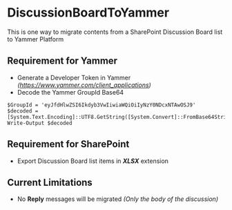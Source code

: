 # DiscussionBoardToYammer

This is one way to migrate contents from a SharePoint Discussion Board list to Yammer Platform

## Requirement for Yammer
- Generate a Developer Token in Yammer *(https://www.yammer.com/client_applications)*
- Decode the Yammer GroupId Base64

```
$GroupId = 'eyJfdHlwZSI6Ikdyb3VwIiwiaWQiOiIyNzY0NDcxNTAwOSJ9'
$decoded = [System.Text.Encoding]::UTF8.GetString([System.Convert]::FromBase64String($GroupId))
Write-Output $decoded
```

## Requirement for SharePoint
- Export Discussion Board list items in **_XLSX_** extension

## Current Limitations
- No **Reply** messages will be migrated *(Only the body of the discussion)*
